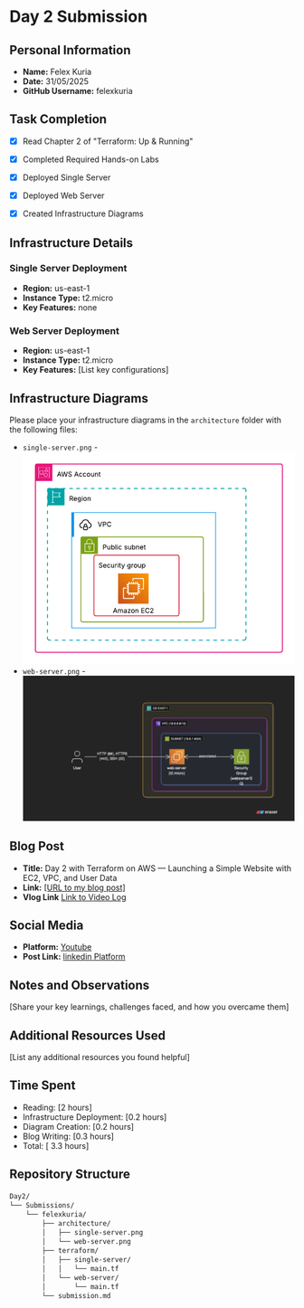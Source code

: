 # Day 2 Submission

## Personal Information
- **Name:** Felex Kuria
- **Date:** 31/05/2025
- **GitHub Username:** felexkuria

## Task Completion
- [x] Read Chapter 2 of "Terraform: Up & Running"
- [x] Completed Required Hands-on Labs
- [x] Deployed Single Server
- [x] Deployed Web Server
- [x] Created Infrastructure Diagrams


## Infrastructure Details

### Single Server Deployment
- **Region:** us-east-1
- **Instance Type:** t2.micro
- **Key Features:** none

### Web Server Deployment
- **Region:** us-east-1
- **Instance Type:** t2.micro
- **Key Features:** [List key configurations]

## Infrastructure Diagrams
Please place your infrastructure diagrams in the `architecture` folder with the following files:
- `single-server.png` - ![image](/Day2/Submissions/felexkuria/architecture/terraform%203%20&4.png)
- `web-server.png` - ![Diagram for the web server deployment](/Day2/Submissions/felexkuria/architecture/Screenshot%202025-05-30%20at%2020.55.50.png)

## Blog Post
- **Title:** Day 2 with Terraform on AWS — Launching a Simple Website with EC2, VPC, and User Data
- **Link:** [\[URL to my blog post\]](https://medium.com/@engineerfelex/day-2-with-terraform-on-aws-launching-a-simple-website-with-ec2-vpc-and-user-data-cb72e458971d)
- **Vlog Link** [Link to Video Log](https://youtu.be/FmKez0HdIW8)

## Social Media
- **Platform:** [Youtube](https://youtu.be/fJEsGCXFNuU)
- **Post Link:** [linkedin Platform](https://www.linkedin.com/posts/felex-kuria-45292b9b_30daytfchallenge-hug-hashicorp-activity-7333984403410305026-eSxB?utm_source=share&utm_medium=member_desktop&rcm=ACoAABVRCr4Bhfxekwjp3Vhn2uTu3BtUtkcXlTY)

## Notes and Observations
[Share your key learnings, challenges faced, and how you overcame them]

## Additional Resources Used
[List any additional resources you found helpful]

## Time Spent
- Reading: [2 hours]
- Infrastructure Deployment: [0.2 hours]
- Diagram Creation: [0.2 hours]
- Blog Writing: [0.3 hours]
- Total: [ 3.3 hours]

## Repository Structure
```
Day2/
└── Submissions/
    └── felexkuria/
        ├── architecture/
        │   ├── single-server.png
        │   └── web-server.png
        ├── terraform/
        │   ├── single-server/
        │   │   └── main.tf
        │   └── web-server/
        │       └── main.tf
        └── submission.md
``` 



